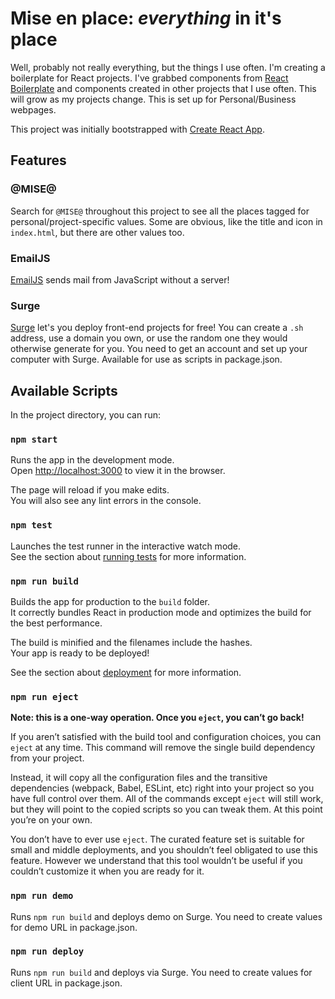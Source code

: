 # Mise en place: *everything* in it's place
Well, probably not really everything, but the things I use often. I'm creating a boilerplate for React projects. I've grabbed components from [React Boilerplate](https://github.com/react-boilerplate/react-boilerplate) and components created in other projects that I use often. This will grow as my projects change. This is set up for Personal/Business webpages.



This project was initially bootstrapped with [Create React App](https://github.com/facebook/create-react-app).

## Features

### @MISE@
Search for `@MISE@` throughout this project to see all the places tagged for personal/project-specific values. Some are obvious, like the title and icon in `index.html`, but there are other values too.
### EmailJS
[EmailJS](https://www.emailjs.com/) sends mail from JavaScript without a server!
### Surge
[Surge](https://surge.sh/) let's you deploy front-end projects for free! You can create a `.sh` address, use a domain you own, or use the random one they would otherwise generate for you. You need to get an account and set up your computer with Surge. Available for use as scripts in package.json.

## Available Scripts

In the project directory, you can run:

### `npm start`

Runs the app in the development mode.\
Open [http://localhost:3000](http://localhost:3000) to view it in the browser.

The page will reload if you make edits.\
You will also see any lint errors in the console.

### `npm test`

Launches the test runner in the interactive watch mode.\
See the section about [running tests](https://facebook.github.io/create-react-app/docs/running-tests) for more information.

### `npm run build`

Builds the app for production to the `build` folder.\
It correctly bundles React in production mode and optimizes the build for the best performance.

The build is minified and the filenames include the hashes.\
Your app is ready to be deployed!

See the section about [deployment](https://facebook.github.io/create-react-app/docs/deployment) for more information.

### `npm run eject`

**Note: this is a one-way operation. Once you `eject`, you can’t go back!**

If you aren’t satisfied with the build tool and configuration choices, you can `eject` at any time. This command will remove the single build dependency from your project.

Instead, it will copy all the configuration files and the transitive dependencies (webpack, Babel, ESLint, etc) right into your project so you have full control over them. All of the commands except `eject` will still work, but they will point to the copied scripts so you can tweak them. At this point you’re on your own.

You don’t have to ever use `eject`. The curated feature set is suitable for small and middle deployments, and you shouldn’t feel obligated to use this feature. However we understand that this tool wouldn’t be useful if you couldn’t customize it when you are ready for it.

### `npm run demo`
Runs `npm run build` and deploys demo on Surge. You need to create values for demo URL in package.json.

### `npm run deploy`
Runs `npm run build` and deploys via Surge. You need to create values for client URL in package.json.